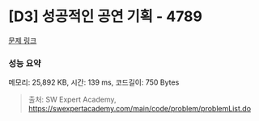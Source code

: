 # [D3] 성공적인 공연 기획 - 4789 

[문제 링크](https://swexpertacademy.com/main/code/problem/problemDetail.do?contestProbId=AWS2dSgKA8MDFAVT) 

### 성능 요약

메모리: 25,892 KB, 시간: 139 ms, 코드길이: 750 Bytes



> 출처: SW Expert Academy, https://swexpertacademy.com/main/code/problem/problemList.do